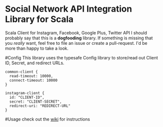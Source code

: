Social Network API Integration Library for Scala
===============

Scala Client for Instagram, Facebook, Google Plus, Twitter API
I should probably say that this is a **dogfooding** library. If something is missing that you *really* want, feel free to file an issue or create a pull-request. I'd be more than happy to take a look.

#Config
This library uses the typesafe Config library to store/read out Client ID, Secret, and redirect URLs.
```
common-client {
  read-timeout: 10000,
  connect-timeout: 10000
}

instagram-client {
  id: "CLIENT-ID",
  secret: "CLIENT-SECRET",
  redirect-uri: "REDIRECT-URL"
}
```

#Usage
check out the [wiki](https://github.com/kfang/social-api-scala/wiki) for instructions
